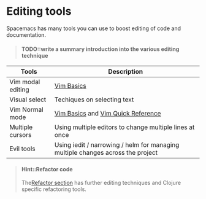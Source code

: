 # Editing tools

Spacemacs has many tools you can use to boost editing of code and documentation.

> #### TODO::write a summary introduction into the various editing technique


| Tools             | Description                                                                                                             |
|-------------------|-------------------------------------------------------------------------------------------------------------------------|
| Vim modal editing | [Vim Basics](/spacemacs-basics/vim-basics.html)                                                                         |
| Visual select     | Techiques on selecting text                                                                                             |
| Vim Normal mode   | [Vim Basics](/spacemacs-basics/speaking-vim.html) and [Vim Quick Reference](/spacemacs-basics/vim-quick-reference.html) |
| Multiple cursors  | Using multiple editors to change multiple lines at once                                                                 |
| Evil tools        | Using iedit / narrowing / helm for managing multiple changes across the project                                         |



> #### Hint::Refactor code
> The[Refactor section](/refactor/) has further editing techniques and Clojure specific refactoring tools.
